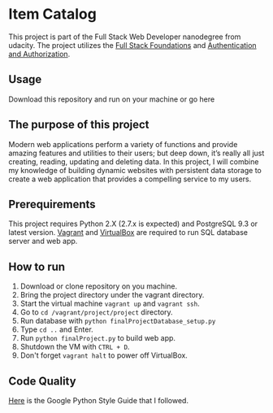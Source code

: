 # Item Catalog

This project is part of the Full Stack Web Developer nanodegree from udacity. The project utilizes the [Full Stack Foundations](https://classroom.udacity.com/courses/ud088) and [Authentication and Authorization](https://classroom.udacity.com/courses/ud330).

## Usage
Download this repository and run on your machine or go here


## The purpose of this project
Modern web applications perform a variety of functions and provide amazing features and utilities to their users; but deep down, it’s really all just creating, reading, updating and deleting data. In this project, I will combine my knowledge of building dynamic websites with persistent data storage to create a web application that provides a compelling service to my users.

## Prerequirements
This project requires Python 2.X (2.7.x is expected) and PostgreSQL 9.3 or latest version. [Vagrant](https://www.vagrantup.com/) and [VirtualBox](https://www.virtualbox.org/wiki/Downloads) are required to run SQL database server and web app.

## How to run
1. Download or clone repository on you machine.
2. Bring the project directory under the vagrant directory.
3. Start the virtual machine `vagrant up` and `vagrant ssh`.
4. Go to `cd /vagrant/project/project` directory.
5. Run database with `python finalProjectDatabase_setup.py`
6. Type `cd ..` and Enter.
7. Run `python finalProject.py` to build web app.
8. Shutdown the VM with `CTRL + D`.
9. Don't forget `vagrant halt` to power off VirtualBox.

## Code Quality
[Here](https://google.github.io/styleguide/pyguide.html) is the Google Python Style Guide that I followed.
